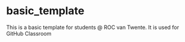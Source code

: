 # basic_template
This is a basic template for students @ ROC van Twente.
It is used for GitHub Classroom
